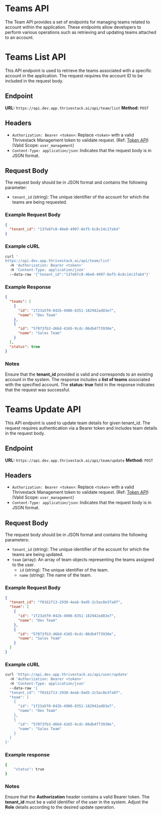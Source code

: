 # Teams API

The Team API provides a set of endpoints for managing teams related to account within the application. These endpoints allow developers to perform various operations such as retrieving and updating teams attached to an account.

# Teams List API

This API endpoint is used to retrieve the teams associated with a specific account in the application. The request requires the account ID to be included in the request body.

## Endpoint

**URL:** `https://api.dev.app.thrivestack.ai/api/team/list`
**Method:** `POST`

## Headers

- `Authorization: Bearer <token>`: Replace `<token>` with a valid Thrivestack Management token to validate request. (Ref: [Token API](https://docs.app.thrivestack.ai/getting-started/analyze/authentication)) (Valid Scope: `user_management`)
- `Content-Type: application/json`: Indicates that the request body is in JSON format.

## Request Body

The request body should be in JSON format and contains the following parameter:

- `tenant_id` (string): The unique identifier of the account for which the teams are being requested.

### Example Request Body

```json
{
  "tenant_id": "137e6fc0-46e0-4997-8ef5-6c8c14c1fab4"
}
```

### Example cURL

```bash
curl '
https://api.dev.app.thrivestack.ai/api/team/list'
  -H 'Authorization: Bearer <token>'
  -H 'Content-Type: application/json'
  --data-raw '{"tenant_id":"137e6fc0-46e0-4997-8ef5-6c8c14c1fab4"}'
```

### Example Response

```json
{
  "teams": [
    {
      "id": "1f23a5f0-042b-4906-8351-182942ad83e7",
      "name": "Dev Team"
    },
    {
      "id": "57073fb3-d66d-4165-9cdc-86db4f73930e",
      "name": "Sales Team"
    }
  ],
  "status": true
}
```

### Notes

Ensure that the **tenant_id** provided is valid and corresponds to an existing account in the system.
The response includes a **list of teams** associated with the specified account.
The **status: true** field in the response indicates that the request was successful.

# Teams Update API

This API endpoint is used to update team details for given tenant_id. The request requires authentication via a Bearer token and includes team details in the request body.

## Endpoint

**URL:** `https://api.dev.app.thrivestack.ai/api/team/update`
**Method:** `POST`

## Headers

- `Authorization: Bearer <token>`: Replace `<token>` with a valid Thrivestack Management token to validate request. (Ref: [Token API](https://docs.app.thrivestack.ai/getting-started/analyze/authentication)) (Valid Scope: `user_management`)
- `Content-Type: application/json`: Indicates that the request body is in JSON format.

## Request Body

The request body should be in JSON format and contains the following parameters:

- `tenant_id` (string): The unique identifier of the account for which the teams are being updated.
- `team` (array): An array of team objects representing the teams assigned to the user.
  - `id` (string): The unique identifier of the team.
  - `name` (string): The name of the team.

### Example Request Body

```json
{
  "tenant_id": "f0162f13-2930-4eab-9ad5-2c5ac8e3fa97",
  "team": [
    {
      "id": "1f23a5f0-042b-4906-8351-182942ad83e7",
      "name": "Dev Team"
    },
    {
      "id": "57073fb3-d66d-4165-9cdc-86db4f73930e",
      "name": "Sales Team"
    }
  ]
}
```

### Example cURL

```bash
curl 'https://api.dev.app.thrivestack.ai/api/user/update'
  -H 'Authorization: Bearer <token>'
  -H 'Content-Type: application/json'
  --data-raw '{
  "tenant_id": "f0162f13-2930-4eab-9ad5-2c5ac8e3fa97",
  "team": [
    {
      "id": "1f23a5f0-042b-4906-8351-182942ad83e7",
      "name": "Dev Team"
    },
    {
      "id": "57073fb3-d66d-4165-9cdc-86db4f73930e",
      "name": "Sales Team"
    }
  ]
}'
```

### Example response

```bash
{
    "status": true
}
```

### Notes

Ensure that the **Authorization** header contains a valid Bearer token.
The **tenant_id** must be a valid identifier of the user in the system.
Adjust the **Role** details according to the desired update operation.
